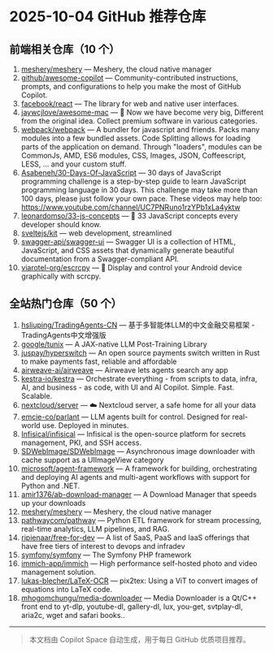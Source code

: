 # 2025-10-04 GitHub 推荐仓库

## 前端相关仓库（10 个）

1. [meshery/meshery](https://github.com/meshery/meshery) — Meshery, the cloud native manager
2. [github/awesome-copilot](https://github.com/github/awesome-copilot) — Community-contributed instructions, prompts, and configurations to help you make the most of GitHub Copilot.
3. [facebook/react](https://github.com/facebook/react) — The library for web and native user interfaces.
4. [jaywcjlove/awesome-mac](https://github.com/jaywcjlove/awesome-mac) —  Now we have become very big, Different from the original idea. Collect premium software in various categories.
5. [webpack/webpack](https://github.com/webpack/webpack) — A bundler for javascript and friends. Packs many modules into a few bundled assets. Code Splitting allows for loading parts of the application on demand. Through "loaders", modules can be CommonJs, AMD, ES6 modules, CSS, Images, JSON, Coffeescript, LESS, ... and your custom stuff.
6. [Asabeneh/30-Days-Of-JavaScript](https://github.com/Asabeneh/30-Days-Of-JavaScript) — 30 days of JavaScript programming challenge is a step-by-step guide to learn JavaScript programming language in 30 days. This challenge may take more than 100 days, please just follow your own pace. These videos may help too: https://www.youtube.com/channel/UC7PNRuno1rzYPb1xLa4yktw
7. [leonardomso/33-js-concepts](https://github.com/leonardomso/33-js-concepts) — 📜 33 JavaScript concepts every developer should know.
8. [sveltejs/kit](https://github.com/sveltejs/kit) — web development, streamlined
9. [swagger-api/swagger-ui](https://github.com/swagger-api/swagger-ui) — Swagger UI is a collection of HTML, JavaScript, and CSS assets that dynamically generate beautiful documentation from a Swagger-compliant API.
10. [viarotel-org/escrcpy](https://github.com/viarotel-org/escrcpy) — 📱 Display and control your Android device graphically with scrcpy.

## 全站热门仓库（50 个）

1. [hsliuping/TradingAgents-CN](https://github.com/hsliuping/TradingAgents-CN) — 基于多智能体LLM的中文金融交易框架 - TradingAgents中文增强版
2. [google/tunix](https://github.com/google/tunix) — A JAX-native LLM Post-Training Library
3. [juspay/hyperswitch](https://github.com/juspay/hyperswitch) — An open source payments switch written in Rust to make payments fast, reliable and affordable
4. [airweave-ai/airweave](https://github.com/airweave-ai/airweave) — Airweave lets agents search any app
5. [kestra-io/kestra](https://github.com/kestra-io/kestra) — Orchestrate everything - from scripts to data, infra, AI, and business - as code, with UI and AI Copilot. Simple. Fast. Scalable.
6. [nextcloud/server](https://github.com/nextcloud/server) — ☁️ Nextcloud server, a safe home for all your data
7. [emcie-co/parlant](https://github.com/emcie-co/parlant) — LLM agents built for control. Designed for real-world use. Deployed in minutes.
8. [Infisical/infisical](https://github.com/Infisical/infisical) — Infisical is the open-source platform for secrets management, PKI, and SSH access.
9. [SDWebImage/SDWebImage](https://github.com/SDWebImage/SDWebImage) — Asynchronous image downloader with cache support as a UIImageView category
10. [microsoft/agent-framework](https://github.com/microsoft/agent-framework) — A framework for building, orchestrating and deploying AI agents and multi-agent workflows with support for Python and .NET.
11. [amir1376/ab-download-manager](https://github.com/amir1376/ab-download-manager) — A Download Manager that speeds up your downloads
12. [meshery/meshery](https://github.com/meshery/meshery) — Meshery, the cloud native manager
13. [pathwaycom/pathway](https://github.com/pathwaycom/pathway) — Python ETL framework for stream processing, real-time analytics, LLM pipelines, and RAG.
14. [ripienaar/free-for-dev](https://github.com/ripienaar/free-for-dev) — A list of SaaS, PaaS and IaaS offerings that have free tiers of interest to devops and infradev
15. [symfony/symfony](https://github.com/symfony/symfony) — The Symfony PHP framework
16. [immich-app/immich](https://github.com/immich-app/immich) — High performance self-hosted photo and video management solution.
17. [lukas-blecher/LaTeX-OCR](https://github.com/lukas-blecher/LaTeX-OCR) — pix2tex: Using a ViT to convert images of equations into LaTeX code.
18. [mhogomchungu/media-downloader](https://github.com/mhogomchungu/media-downloader) — Media Downloader is a Qt/C++ front end to yt-dlp, youtube-dl, gallery-dl, lux, you-get, svtplay-dl, aria2c, wget and safari books..

---

> 本文档由 Copilot Space 自动生成，用于每日 GitHub 优质项目推荐。
